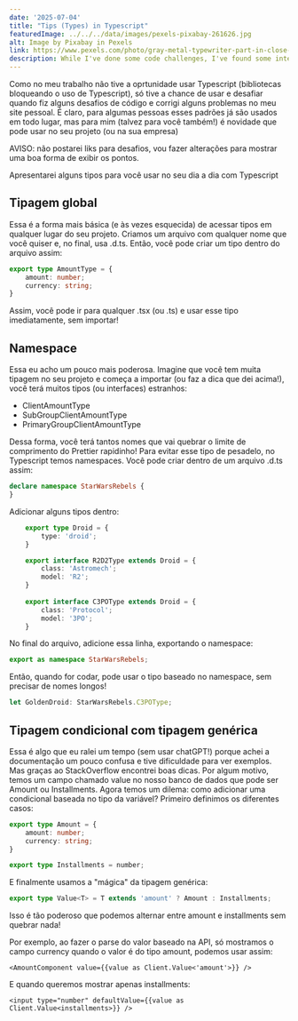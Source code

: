 ```yaml
---
date: '2025-07-04'
title: "Tips (Types) in Typescript"
featuredImage: ../../../data/images/pexels-pixabay-261626.jpg
alt: Image by Pixabay in Pexels
link: https://www.pexels.com/photo/gray-metal-typewriter-part-in-close-up-photo-261626/
description: While I've done some code challenges, I've found some interesting patterns that I want to show
---
```


Como no meu trabalho não tive a oprtunidade usar Typescript (bibliotecas bloqueando o uso de Typescript), só tive a chance de usar e desafiar quando fiz alguns desafios de código e corrigi alguns problemas no meu site pessoal.
É claro, para algumas pessoas esses padrões já são usados em todo lugar, mas para mim (talvez para você também!) é novidade que pode usar no seu projeto (ou na sua empresa)

AVISO: não postarei liks para desafios, vou fazer alterações para mostrar uma boa forma de exibir os pontos.

Apresentarei alguns tipos para você usar no seu dia a dia com Typescript

## Tipagem global
Essa é a forma mais básica (e às vezes esquecida) de acessar tipos em qualquer lugar do seu projeto.
Criamos um arquivo com qualquer nome que você quiser e, no final, usa .d.ts.
Então, você pode criar um tipo dentro do arquivo assim:
```typescript
export type AmountType = {
    amount: number;
    currency: string;
}
```
Assim, você pode ir para qualquer .tsx (ou .ts) e usar esse tipo imediatamente, sem importar!

## Namespace
Essa eu acho um pouco mais poderosa. Imagine que você tem muita tipagem no seu projeto e começa a importar (ou faz a dica que dei acima!), você terá muitos tipos (ou interfaces) estranhos:
- ClientAmountType
- SubGroupClientAmountType
- PrimaryGroupClientAmountType

Dessa forma, você terá tantos nomes que vai quebrar o limite de comprimento do Prettier rapidinho! Para evitar esse tipo de pesadelo, no Typescript temos namespaces.
Você pode criar dentro de um arquivo .d.ts assim:
```typescript
declare namespace StarWarsRebels {
}
```

Adicionar alguns tipos dentro:
```typescript
    export type Droid = {
        type: 'droid';
    }

    export interface R2D2Type extends Droid = {
        class: 'Astromech';
        model: 'R2';
    }
    
    export interface C3POType extends Droid = {
        class: 'Protocol';
        model: '3PO';
    }
```

No final do arquivo, adicione essa linha, exportando o namespace:
```typescript
export as namespace StarWarsRebels;
```

Então, quando for codar, pode usar o tipo baseado no namespace, sem precisar de nomes longos!
```typescript
let GoldenDroid: StarWarsRebels.C3POType;
```

## Tipagem condicional com tipagem genérica
Essa é algo que eu ralei um tempo (sem usar chatGPT!) porque achei a documentação um pouco confusa e tive dificuldade para ver exemplos. Mas graças ao StackOverflow encontrei boas dicas.
Por algum motivo, temos um campo chamado value no nosso banco de dados que pode ser Amount ou Installments. Agora temos um dilema: como adicionar uma condicional baseada no tipo da variável?
Primeiro definimos os diferentes casos:

```typescript
export type Amount = {
    amount: number;
    currency: string;
}

export type Installments = number;
```

E finalmente usamos a "mágica" da tipagem genérica:
```typescript
export type Value<T> = T extends 'amount' ? Amount : Installments;
```

Isso é tão poderoso que podemos alternar entre amount e installments sem quebrar nada!

Por exemplo, ao fazer o parse do valor baseado na API, só mostramos o campo currency quando o valor é do tipo amount, podemos usar assim:
```tsx
<AmountComponent value={{value as Client.Value<'amount'>}} />
```
E quando queremos mostrar apenas installments:
```tsx
<input type="number" defaultValue={{value as Client.Value<installments>}} />
```
